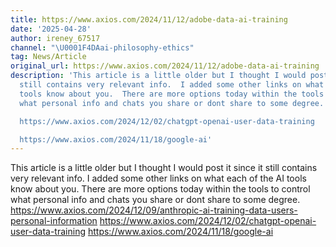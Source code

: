 ```yaml
---
title: https://www.axios.com/2024/11/12/adobe-data-ai-training
date: '2025-04-28'
author: ireney_67517
channel: "\U0001F4DAai-philosophy-ethics"
tag: News/Article
original_url: https://www.axios.com/2024/11/12/adobe-data-ai-training
description: 'This article is a little older but I thought I would post it since it
  still contains very relevant info.  I added some other links on what each of the  AI
  tools know about you.  There are more options today within the tools to control
  what personal info and chats you share or dont share to some degree. https://www.axios.com/2024/12/09/anthropic-ai-training-data-users-personal-information

  https://www.axios.com/2024/12/02/chatgpt-openai-user-data-training

  https://www.axios.com/2024/11/18/google-ai'
---
```


This article is a little older but I thought I would post it since it still contains very relevant info.  I added some other links on what each of the  AI tools know about you.  There are more options today within the tools to control what personal info and chats you share or dont share to some degree. https://www.axios.com/2024/12/09/anthropic-ai-training-data-users-personal-information
https://www.axios.com/2024/12/02/chatgpt-openai-user-data-training
https://www.axios.com/2024/11/18/google-ai